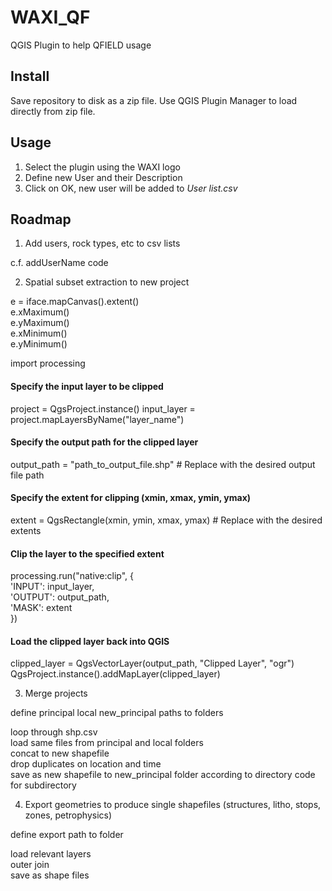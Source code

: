 # WAXI_QF
 QGIS Plugin to help QFIELD usage   
 
## Install
Save repository to disk as a zip file. Use QGIS Plugin Manager to load directly from zip file.

## Usage
1. Select the plugin using the WAXI logo   
2. Define new User and their Description
3. Click on OK, new user will be added to *User list.csv*

## Roadmap
1) Add users, rock types, etc to csv lists

c.f. addUserName code

2) Spatial subset extraction to new project

e = iface.mapCanvas().extent()   
e.xMaximum()   
e.yMaximum()   
e.xMinimum()   
e.yMinimum()   

import processing

#### Specify the input layer to be clipped
project = QgsProject.instance()
input_layer = project.mapLayersByName("layer_name")

#### Specify the output path for the clipped layer
output_path = "path_to_output_file.shp"  # Replace with the desired output file path

#### Specify the extent for clipping (xmin, xmax, ymin, ymax)
extent = QgsRectangle(xmin, ymin, xmax, ymax)  # Replace with the desired extents

#### Clip the layer to the specified extent
processing.run("native:clip", {   
    'INPUT': input_layer,   
    'OUTPUT': output_path,   
    'MASK': extent   
})   

#### Load the clipped layer back into QGIS 
clipped_layer = QgsVectorLayer(output_path, "Clipped Layer", "ogr")   
QgsProject.instance().addMapLayer(clipped_layer)   


3) Merge projects

define principal local new_principal paths to folders   
   
loop through shp.csv    
load same files from principal and local folders    
concat to new shapefile   
drop duplicates on location and time   
save as new shapefile to new_principal folder according to directory code for subdirectory   

4) Export geometries to produce single shapefiles (structures, litho, stops, zones, petrophysics)

define export path to folder   
   
load relevant layers   
outer join   
save as shape files   
